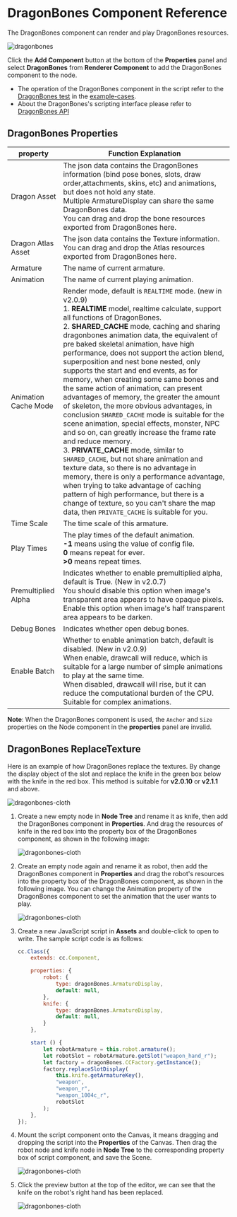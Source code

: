 # DragonBones Component Reference

The DragonBones component can render and play DragonBones resources.

![dragonbones](./dragonbones/properties.png)

Click the **Add Component** button at the bottom of the **Properties** panel and select **DragonBones** from **Renderer Component** to add the DragonBones component to the node.

- The operation of the DragonBones component in the script refer to the [DragonBones test](https://github.com/cocos/example-projects/tree/master/assets/cases/dragonbones) in the [example-cases](https://github.com/cocos/example-projects).
- About the DragonBones's scripting interface please refer to [DragonBones API](../../../api/en/modules/dragonBones.html)

## DragonBones Properties

| property |   Function Explanation
| --------------------- | ------------------ |
| Dragon Asset          | The json data contains the DragonBones information (bind pose bones, slots, draw order,attachments, skins, etc) and animations, but does not hold any state.<br>Multiple ArmatureDisplay can share the same DragonBones data.<br>You can drag and drop the bone resources exported from DragonBones here.
| Dragon Atlas Asset    | The json data contains the Texture information. You can drag and drop the Atlas resources exported from DragonBones here.
| Armature              | The name of current armature.
| Animation             | The name of current playing animation.
| Animation Cache Mode  | Render mode, default is `REALTIME` mode. (new in v2.0.9)<br>1. **REALTIME** model, realtime calculate, support all functions of DragonBones.<br>2. **SHARED_CACHE** mode, caching and sharing dragonbones animation data, the equivalent of pre baked skeletal animation, have high performance, does not support the action blend, superposition and nest bone nested, only supports the start and end events, as for memory, when creating some same bones and the same action of animation, can present advantages of memory, the greater the amount of skeleton, the more obvious advantages, in conclusion `SHARED_CACHE` mode is suitable for the scene animation, special effects, monster, NPC and so on, can greatly increase the frame rate and reduce memory.<br>3. **PRIVATE_CACHE** mode, similar to `SHARED_CACHE`, but not share animation and texture data, so there is no advantage in memory, there is only a performance advantage, when trying to take advantage of caching pattern of high performance, but there is a change of texture, so you can't share the map data, then `PRIVATE_CACHE` is suitable for you.
| Time Scale            | The time scale of this armature.
| Play Times            | The play times of the default animation.<br>**-1** means using the value of config file.<br>**0** means repeat for ever.<br>**>0** means repeat times.
| Premultiplied Alpha   | Indicates whether to enable premultiplied alpha, default is True. (New in v2.0.7)<br>You should disable this option when image's transparent area appears to have opaque pixels.<br>Enable this option when image's half transparent area appears to be darken.
| Debug Bones           | Indicates whether open debug bones.
| Enable Batch          | Whether to enable animation batch, default is disabled. (New in v2.0.9)<br>When enable, drawcall will reduce, which is suitable for a large number of simple animations to play at the same time.<br>When disabled, drawcall will rise, but it can reduce the computational burden of the CPU. Suitable for complex animations.

**Note**: When the DragonBones component is used, the `Anchor` and `Size` properties on the Node component in the **properties** panel are invalid.

## DragonBones ReplaceTexture

Here is an example of how DragonBones replace the textures. By change the display object of the slot and replace the knife in the green box below with the knife in the red box. This method is suitable for **v2.0.10** or **v2.1.1** and above.

![dragonbones-cloth](./dragonbones/cloth.png)

1. Create a new empty node in **Node Tree** and rename it as knife, then add the DragonBones component in **Properties**. And drag the resources of knife in the red box into the property box of the DragonBones component, as shown in the following image:

    ![dragonbones-cloth](./dragonbones/cloth2.png)

2. Create an empty node again and rename it as robot, then add the DragonBones component in **Properties** and drag the robot's resources into the property box of the DragonBones component, as shown in the following image. You can change the Animation property of the DragonBones component to set the animation that the user wants to play.

    ![dragonbones-cloth](./dragonbones/cloth3.png)

3. Create a new JavaScript script in **Assets** and double-click to open to write. The sample script code is as follows:

    ```js
    cc.Class({
        extends: cc.Component,

        properties: {
            robot: {
                type: dragonBones.ArmatureDisplay,
                default: null,
            },
            knife: {
                type: dragonBones.ArmatureDisplay,
                default: null,
            }
        },

        start () {
            let robotArmature = this.robot.armature();
            let robotSlot = robotArmature.getSlot("weapon_hand_r");
            let factory = dragonBones.CCFactory.getInstance();
            factory.replaceSlotDisplay(
                this.knife.getArmatureKey(), 
                "weapon", 
                "weapon_r", 
                "weapon_1004c_r", 
                robotSlot
            );
        },
    });
    ```

4. Mount the script component onto the Canvas, it means dragging and dropping the script into the **Properties** of the Canvas. Then drag the robot node and knife node in **Node Tree** to the corresponding property box of script component, and save the Scene.

    ![dragonbones-cloth](./dragonbones/dragonbone_jscomponent.png)

5. Click the preview button at the top of the editor, we can see that the knife on the robot's right hand has been replaced.

    ![dragonbones-cloth](./dragonbones/cloth4.png)
